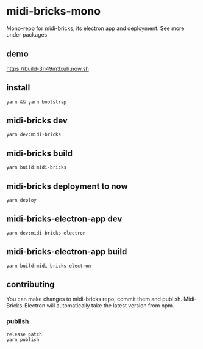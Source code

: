 # midi-bricks-mono

Mono-repo for midi-bricks, its electron app and deployment. See more under packages

## demo

https://build-3n49m3xuh.now.sh

## install

```
yarn && yarn bootstrap
```

## midi-bricks dev

```
yarn dev:midi-bricks
```

## midi-bricks build

```
yarn build:midi-bricks
```

## midi-bricks deployment to now

```
yarn deploy
```

## midi-bricks-electron-app dev

```
yarn dev:midi-bricks-electron
```

## midi-bricks-electron-app build

```
yarn build:midi-bricks-electron
```

## contributing

You can make changes to midi-bricks repo, commit them and publish. Midi-Bricks-Electron will automatically take the latest version from npm.


### publish

```
release patch
yarn publish
```
